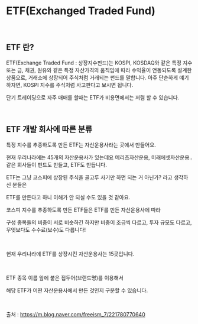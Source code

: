 # ETF(Exchanged Traded Fund)

<br/>


## ETF 란?

ETF(Exchange Traded Fund : 상장지수펀드)는 KOSPI, KOSDAQ와 같은 특정 지수 또는 금, 채권, 원유와 같은 특정 자산가격의 움직임에 따라 수익율이 연동되도록 설계한 상품으로,
거래소에 상장되어 주식처럼 거래되는 펀드를 말합니다. 아주 단순하게 얘기하자면, KOSPI 지수를 주식처럼 사고판다고 보시면 됩니다.

단기 트레이딩으로 자주 매매를 할때는 ETF가 비용면에서는 저렴 할 수 있습니다.


<br/>


## ETF 개발 회사에 따른 분류



특정 지수를 추종하도록 만든 ETF는 자산운용사라는 곳에서 만들어요.


현재 우리나라에는 45개의 자산운용사가 있는데요 메리츠자산운용, 미래에셋자산운용.. 같은 회사들이 펀드도 만들고, ETF도 만듭니다.


ETF는 그냥 코스피에 상장된 주식을 골고루 사기만 하면 되는 거 아닌가? 라고 생각하신 분들은


ETF를 만든다고 하니 이해가 안 되실 수도 있을 것 같아요.


코스피 지수를 추종하도록 만든 ETF들은 ETF를 만든 자산운용사에 따라

구성 종목들의 비중이 서로 비슷하긴 하지만 비중이 조금씩 다르고, 투자 규모도 다르고, 무엇보다도 수수료(보수)도 다릅니다!

​


현재 우리나라에 ETF를 상장시킨 자산운용사는 15곳입니다.

​

ETF 종목 이름 앞에 붙은 접두어(브랜드명)를 이용해서

해당 ETF가 어떤 자산운용사에서 만든 것인지 구분할 수 있습니다.

<br/>

출처 : https://m.blog.naver.com/freeism_7/221780770640
